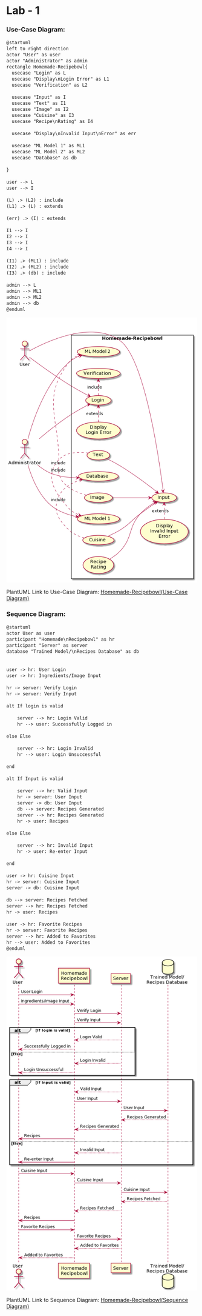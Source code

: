 # Lab - 1

### Use-Case Diagram:

```
@startuml
left to right direction
actor "User" as user
actor "Administrator" as admin
rectangle Homemade-Recipebowl{
  usecase "Login" as L
  usecase "Display\nLogin Error" as L1
  usecase "Verification" as L2

  usecase "Input" as I
  usecase "Text" as I1
  usecase "Image" as I2
  usecase "Cuisine" as I3
  usecase "Recipe\nRating" as I4

  usecase "Display\nInvalid Input\nError" as err

  usecase "ML Model 1" as ML1
  usecase "ML Model 2" as ML2
  usecase "Database" as db

}

user --> L
user --> I

(L) .> (L2) : include
(L1) .> (L) : extends

(err) .> (I) : extends

I1 --> I
I2 --> I
I3 --> I
I4 --> I

(I1) .> (ML1) : include
(I2) .> (ML2) : include
(I3) .> (db) : include

admin --> L
admin --> ML1
admin --> ML2
admin --> db
@enduml

```

![Use-Case Diagram](https://github.com/ankitgoyal0301/Software-Testing-18103018/blob/main/Lab-1/Use%20Case%20Diagram.png)

PlantUML Link to Use-Case Diagram: [Homemade-Recipebowl(Use-Case Diagram)](https://www.plantuml.com/plantuml/png/RPA_RlCW5CLtdk8gKpBaaqmoVKEKggrK96U9savPiBbnhuGX0jm_glhknSPkSDNj-7SkXtkGzpv85xfMCutd0C62e-ObW2A7TI1hcAo3TR1uykWM83rqKKpmHhLao0SdWqskx0dhpqhJQ8G7ss8h5QwFMDC5A_kcFndq8RNq28lIDcI6asMExyXVjFmucS67U-V6_BB8nvxHqPbgsI-QR1xjV4AOInS6I-Ju4Tz7EiiJhMmmSPxpsuuycT7Pv4wgTJ976SWqQM3B_gmYpAlKf61OwMIkdT2vNriVIZXOXHgAOU2GjSvTFhfyTfyCiefgy5J5s1TZqNImNk-Wl4h1sB9SmRyTB4k-Wlz0fjQTmaYB4VSqFXGQvUCmEfUuc75HZ762Js8pYUtFJMBCZ5LcTma-SJxdcyHLbMCs_5wfIQPZwEoBPr_z2-pHgAxLtm00)

### Sequence Diagram:

```
@startuml
actor User as user
participant "Homemade\nRecipebowl" as hr
participant "Server" as server
database "Trained Model/\nRecipes Database" as db


user -> hr: User Login
user -> hr: Ingredients/Image Input

hr -> server: Verify Login
hr -> server: Verify Input

alt If login is valid

    server --> hr: Login Valid
    hr --> user: Successfully Logged in

else Else

    server --> hr: Login Invalid
    hr --> user: Login Unsuccessful

end

alt If Input is valid

    server --> hr: Valid Input
    hr -> server: User Input
    server -> db: User Input
    db --> server: Recipes Generated
    server --> hr: Recipes Generated
    hr -> user: Recipes

else Else

    server --> hr: Invalid Input
    hr -> user: Re-enter Input

end

user -> hr: Cuisine Input
hr -> server: Cuisine Input
server -> db: Cuisine Input

db --> server: Recipes Fetched
server --> hr: Recipes Fetched
hr -> user: Recipes

user -> hr: Favorite Recipes
hr -> server: Favorite Recipes
server --> hr: Added to Favorites
hr --> user: Added to Favorites
@enduml

```

![Sequence Diagram](https://github.com/ankitgoyal0301/Software-Testing-18103018/blob/main/Lab-1/Sequence%20Diagram.png)

PlantUML Link to Sequence Diagram: [Homemade-Recipebowl(Sequence Diagram)](https://www.plantuml.com/plantuml/png/XP8_Ry8m4CLtVueJEs9dgAZQqaPgbrAOkZYv8x7aECX_KlNRr_7XIeQKCW3oxzsxvvTid9VMXruBsVZ1mjwH1UaWn5znYaWrwYIDXyNBq5ClaJxDEyKpgeSllPYatOLmHtOacv1BVmLABslf21OVLYf326y3abvbAmUFPqMQmbg045C2MDv5-pMdUXrQPOhZohIMK97nRbNrigLuSWfUY2v9UFiQ3cJLyPldPr4Uazf3TGGz2K4v6ALMA0J43m_0aZUp5nmcdd37A3YAS1UQXfmx1gtJrfOGucP1sX4ynQyRbfKPvqqPxutxDO-61dDeliBDq1oNXGaNLN376URPIO3r5SGwcURH_1IVoP2Ldd1k-wme4iXNp8h_YkAAYeiK9aioFgVbZegNvY4efmoTUTb1oSeAIYR-g61Blka8HP7v6izTkqYvbUDWbQTCYw0p-6BVFI8X-24BpmQySvwB3HaClVu1)
